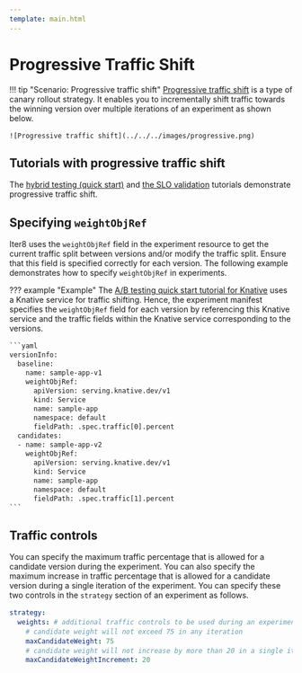 ```yaml
---
template: main.html
---
```


# Progressive Traffic Shift

!!! tip "Scenario: Progressive traffic shift"
    [Progressive traffic shift](../../../concepts/buildingblocks.md#progressive-traffic-shift) is a type of canary rollout strategy. It enables you to incrementally shift traffic towards the winning version over multiple iterations of an experiment as shown below.

    ![Progressive traffic shift](../../../images/progressive.png)

## Tutorials with progressive traffic shift

The [hybrid testing (quick start)](../../../getting-started/quick-start/knative/tutorial.md) and [the SLO validation](../testing-strategies/slovalidation.md) tutorials demonstrate progressive traffic shift.

## Specifying `weightObjRef`
Iter8 uses the `weightObjRef` field in the experiment resource to get the current traffic split between versions and/or modify the traffic split. Ensure that this field is specified correctly for each version. The following example demonstrates how to specify `weightObjRef` in experiments.

??? example "Example"
    The [A/B testing quick start tutorial for Knative](../../../getting-started/quick-start/knative/tutorial.md#5-launch-experiment) uses a Knative service for traffic shifting. Hence, the experiment manifest specifies the `weightObjRef` field for each version by referencing this Knative service and the traffic fields within the Knative service corresponding to the versions.

    ```yaml
    versionInfo:
      baseline:
        name: sample-app-v1
        weightObjRef:
          apiVersion: serving.knative.dev/v1
          kind: Service
          name: sample-app
          namespace: default
          fieldPath: .spec.traffic[0].percent
      candidates:
      - name: sample-app-v2
        weightObjRef:
          apiVersion: serving.knative.dev/v1
          kind: Service
          name: sample-app
          namespace: default
          fieldPath: .spec.traffic[1].percent
    ```

## Traffic controls

You can specify the maximum traffic percentage that is allowed for a candidate version during the experiment. You can also specify the maximum increase in traffic percentage that is allowed for a candidate version during a single iteration of the experiment. You can specify these two controls in the `strategy` section of an experiment as follows.

```yaml
strategy:
  weights: # additional traffic controls to be used during an experiment
    # candidate weight will not exceed 75 in any iteration
    maxCandidateWeight: 75
    # candidate weight will not increase by more than 20 in a single iteration
    maxCandidateWeightIncrement: 20
```